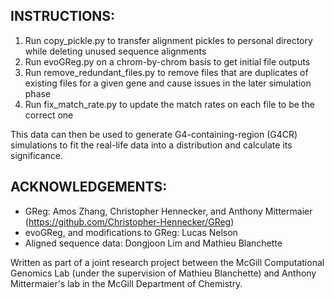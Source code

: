 ## INSTRUCTIONS:
1. Run copy_pickle.py to transfer alignment pickles to personal directory while deleting unused sequence alignments
2. Run evoGReg.py on a chrom-by-chrom basis to get initial file outputs
3. Run remove_redundant_files.py to remove files that are duplicates of existing files for a given gene and cause issues in the later simulation phase
4. Run fix_match_rate.py to update the match rates on each file to be the correct one

This data can then be used to generate G4-containing-region (G4CR) simulations to fit the real-life data into a distribution and calculate its significance.

## ACKNOWLEDGEMENTS: 
- GReg: Amos Zhang, Christopher Hennecker, and Anthony Mittermaier (https://github.com/Christopher-Hennecker/GReg)
- evoGReg, and modifications to GReg: Lucas Nelson
- Aligned sequence data: Dongjoon Lim and Mathieu Blanchette

Written as part of a joint research project between the McGill Computational Genomics Lab (under the supervision of Mathieu Blanchette) and Anthony Mittermaier's lab in the McGill Department of Chemistry.
